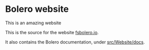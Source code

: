 # Bolero website
This is an amazing website 

This is the source for the website [fsbolero.io](https://fsbolero.io).

It also contains the Bolero documentation, under [src/Website/docs](src/Website/docs).
